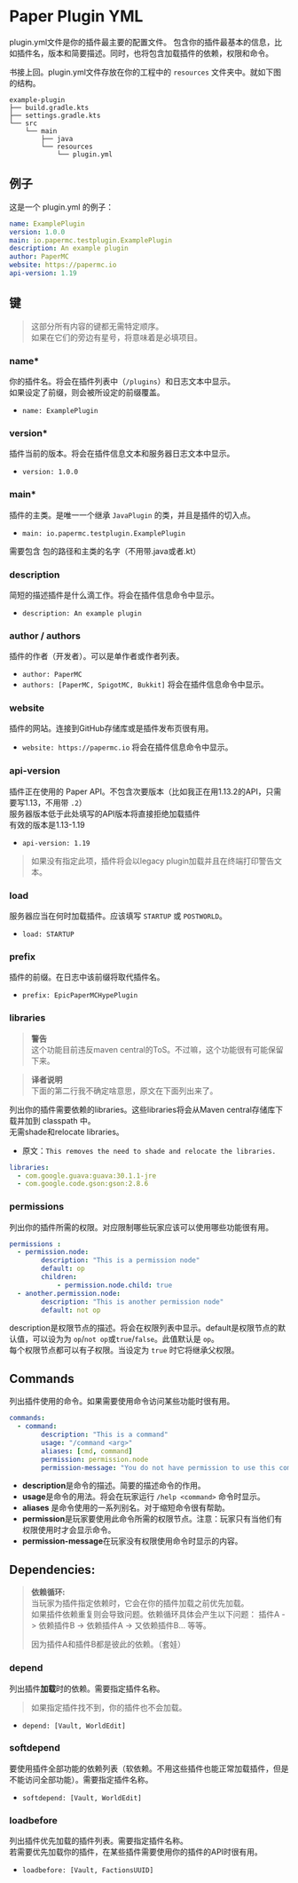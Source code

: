 # Paper Plugin YML

plugin.yml文件是你的插件最主要的配置文件。
包含你的插件最基本的信息，比如插件名，版本和简要描述。同时，也将包含加载插件的依赖，权限和命令。

书接上回。plugin.yml文件存放在你的工程中的 `resources` 文件夹中。就如下图的结构。
```
example-plugin
├── build.gradle.kts
├── settings.gradle.kts
└── src
    └── main
        ├── java
        └── resources
            └── plugin.yml
```

## 例子

这是一个 plugin.yml 的例子：

```yaml
name: ExamplePlugin
version: 1.0.0
main: io.papermc.testplugin.ExamplePlugin
description: An example plugin
author: PaperMC
website: https://papermc.io
api-version: 1.19
```

## 键

> 这部分所有内容的键都无需特定顺序。  
> 如果在它们的旁边有星号，将意味着是必填项目。


### name*

你的插件名。将会在插件列表中（`/plugins`）和日志文本中显示。  
如果设定了前缀，则会被所设定的前缀覆盖。
- `name: ExamplePlugin`

### version*

插件当前的版本。将会在插件信息文本和服务器日志文本中显示。
- `version: 1.0.0`

### main*

插件的主类。是唯一一个继承 `JavaPlugin` 的类，并且是插件的切入点。
- `main: io.papermc.testplugin.ExamplePlugin`

需要包含 包的路径和主类的名字（不用带.java或者.kt）

### description

简短的描述插件是什么滴工作。将会在插件信息命令中显示。
- `description: An example plugin`

### author / authors

插件的作者（开发者）。可以是单作者或作者列表。  
- `author: PaperMC`
- `authors: [PaperMC, SpigotMC, Bukkit]`
将会在插件信息命令中显示。  

### website

插件的网站。连接到GitHub存储库或是插件发布页很有用。
- `website: https://papermc.io`
将会在插件信息命令中显示。  

### api-version

插件正在使用的 Paper API。不包含次要版本（比如我正在用1.13.2的API，只需要写1.13，不用带 `.2`）  
服务器版本低于此处填写的API版本将直接拒绝加载插件  
有效的版本是1.13-1.19  
- `api-version: 1.19`
  
> 如果没有指定此项，插件将会以legacy plugin加载并且在终端打印警告文本。  

### load

服务器应当在何时加载插件。应该填写 `STARTUP` 或 `POSTWORLD`。
- `load: STARTUP`

### prefix

插件的前缀。在日志中该前缀将取代插件名。
- `prefix: EpicPaperMCHypePlugin`

### libraries

> **警告**    
> 这个功能目前违反maven central的ToS。不过嘛，这个功能很有可能保留下来。

> **译者说明**    
> 下面的第二行我不确定啥意思，原文在下面列出来了。

列出你的插件需要依赖的libraries。这些libraries将会从Maven central存储库下载并加到 classpath 中。  
无需shade和relocate libraries。
- 原文：`This removes the need to shade and relocate the libraries.`
```yaml
libraries:
  - com.google.guava:guava:30.1.1-jre
  - com.google.code.gson:gson:2.8.6
```

### permissions

列出你的插件所需的权限。对应限制哪些玩家应该可以使用哪些功能很有用。  
```yaml
permissions :
  - permission.node:
        description: "This is a permission node"
        default: op
        children:
            - permission.node.child: true
  - another.permission.node:
        description: "This is another permission node"
        default: not op
```

description是权限节点的描述。将会在权限列表中显示。default是权限节点的默认值，可以设为为 `op`/`not op`或`true`/`false`。此值默认是 `op`。    
每个权限节点都可以有子权限。当设定为 `true` 时它将继承父权限。  

## Commands

列出插件使用的命令。如果需要使用命令访问某些功能时很有用。
```yaml
commands:
  - command:
        description: "This is a command"
        usage: "/command <arg>"
        aliases: [cmd, command]
        permission: permission.node
        permission-message: "You do not have permission to use this command"
```

-  **description**是命令的描述。简要的描述命令的作用。
-  **usage**是命令的用法。将会在玩家运行 `/help <command>` 命令时显示。
-  **aliases** 是命令使用的一系列别名。对于缩短命令很有帮助。
-  **permission**是玩家要使用此命令所需的权限节点。注意：玩家只有当他们有权限使用时才会显示命令。
-  **permission-message**在玩家没有权限使用命令时显示的内容。

## Dependencies:

> **依赖循环:**   
当玩家为插件指定依赖时，它会在你的插件加载之前优先加载。  
如果插件依赖重复则会导致问题。依赖循环具体会产生以下问题：
插件A -> 依赖插件B -> 依赖插件A -> 又依赖插件B... 等等。  
>   
> 因为插件A和插件B都是彼此的依赖。（套娃）

### depend

列出插件**加载**时的依赖。需要指定插件名称。

> 如果指定插件找不到，你的插件也不会加载。

- `depend: [Vault, WorldEdit]`

### softdepend

要使用插件全部功能的依赖列表（软依赖。不用这些插件也能正常加载插件，但是不能访问全部功能）。需要指定插件名称。

- `softdepend: [Vault, WorldEdit]`

### loadbefore

列出插件优先加载的插件列表。需要指定插件名称。  
若需要优先加载你的插件，在某些插件需要使用你的插件的API时很有用。

- `loadbefore: [Vault, FactionsUUID]`
